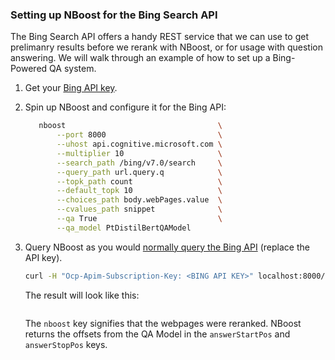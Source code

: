 ### Setting up NBoost for the Bing Search API

The Bing Search API offers a handy REST service that we can use to get prelimanry results before we rerank with NBoost, or for usage with question answering. We will walk through an example of how to set up a Bing-Powered QA system.

1. Get your [Bing API key](https://azure.microsoft.com/en-us/try/cognitive-services/my-apis/?api=bing-web-search-api).
2. Spin up NBoost and configure it for the Bing API:

     ```bash
        nboost                                  \
            --port 8000                         \
            --uhost api.cognitive.microsoft.com \
            --multiplier 10                     \
            --search_path /bing/v7.0/search     \
            --query_path url.query.q            \
            --topk_path count                   \
            --default_topk 10                   \
            --choices_path body.webPages.value  \
            --cvalues_path snippet              \
            --qa True                           \
            --qa_model PtDistilBertQAModel      
     ```
3. Query NBoost as you would [normally query the Bing API](https://dev.cognitive.microsoft.com/docs/services/f40197291cd14401b93a478716e818bf/operations/56b4447dcf5ff8098cef380d) (replace the API key).
    
   ```bash
   curl -H "Ocp-Apim-Subscription-Key: <BING API KEY>" localhost:8000/bing/v7.0/search?q=how+old+is+obama&count=1&responseFilter=Webpages
   ```
   
   The result will look like this:
   
   ```json

    ```
   
   The `nboost` key signifies that the webpages were reranked. NBoost returns the offsets from the QA Model in the `answerStartPos` and  `answerStopPos` keys.